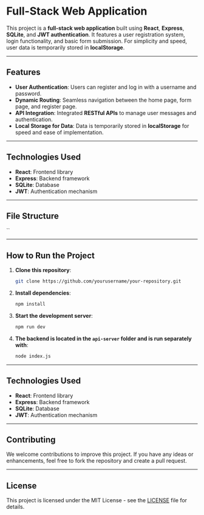 # Full-Stack Web Application

This project is a **full-stack web application** built using **React**, **Express**, **SQLite**, and **JWT authentication**. It features a user registration system, login functionality, and basic form submission. For simplicity and speed, user data is temporarily stored in **localStorage**.

---

## Features

- **User Authentication**: Users can register and log in with a username and password.
- **Dynamic Routing**: Seamless navigation between the home page, form page, and register page.
- **API Integration**: Integrated **RESTful APIs** to manage user messages and authentication.
- **Local Storage for Data**: Data is temporarily stored in **localStorage** for speed and ease of implementation.

---

## Technologies Used

- **React**: Frontend library
- **Express**: Backend framework
- **SQLite**: Database
- **JWT**: Authentication mechanism

---

## File Structure

``



---

## How to Run the Project

1. **Clone this repository**:

    ```bash
    git clone https://github.com/yourusername/your-repository.git
    ```

2. **Install dependencies**:

    ```bash
    npm install
    ```

3. **Start the development server**:

    ```bash
    npm run dev
    ```

4. **The backend is located in the `api-server` folder and is run separately with**:

    ```bash
    node index.js
    ```

---

## Technologies Used

- **React**: Frontend library
- **Express**: Backend framework
- **SQLite**: Database
- **JWT**: Authentication mechanism

---

## Contributing

We welcome contributions to improve this project. If you have any ideas or enhancements, feel free to fork the repository and create a pull request.

---

## License

This project is licensed under the MIT License - see the [LICENSE](LICENSE) file for details.

